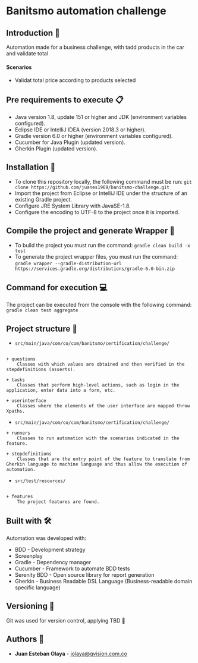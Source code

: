 # **Banitsmo automation challenge**


## Introduction 🚀

Automation made for a business challenge, with tadd products in the car and validate total

#### Scenarios

- Validat total price according to products selected

## Pre requirements to execute 📋
- Java version 1.8, update 151 or higher and JDK (environment variables configured).
- Eclipse IDE or IntelliJ IDEA (version 2018.3 or higher).
- Gradle version 6.0 or higher (environment variables configured).
- Cucumber for Java Plugin (updated version).
- Gherkin Plugin (updated version).

## Installation 🔧
- To clone this repository locally, the following command must be run: 
```git clone https://github.com/juanes1969/banitsmo-challenge.git``` 
- Import the project from Eclipse or IntelliJ IDE under the structure of an existing Gradle project. 
- Configure JRE System Library with JavaSE-1.8.
- Configure the encoding to UTF-8 to the project once it is imported.

## Compile the project and generate Wrapper 🔨
- To build the project you must run the command:
```gradle clean build -x test```
- To generate the project wrapper files, you must run the command:
```gradle wrapper --gradle-distribution-url https://services.gradle.org/distributions/gradle-6.0-bin.zip```

## Command for execution 💻
The project can be executed from the console with the following command:
```gradle clean test aggregate```

## Project structure 🚧

* ```src/main/java/com/co/com/banitsmo/certification/challenge/```
``` 

+ questions
    Classes with which values are obtained and then verified in the stepdefinitions (asserts).

+ tasks
    Classes that perform high-level actions, such as login in the application, enter data into a form, etc.

+ userinterface
    Classes where the elements of the user interface are mapped throw Xpaths.

```

* ```src/main/java/com/co/com/banitsmo/certification/challenge/```
```
+ runners
    Classes to run automation with the scenarios indicated in the feature.

+ stepdefinitions
    Classes that are the entry point of the feature to translate from Gherkin language to machine language and thus allow the execution of automation.
 ```

* ```src/test/resources/```
```

+ features
    The project features are found.

```

## Built with 🛠
Automation was developed with:
 - BDD - Development strategy
 - Screenplay
 - Gradle - Dependency manager
 - Cucumber - Framework to automate BDD tests
 - Serenity BDD - Open source library for report generation
 - Gherkin - Business Readable DSL Language (Business-readable domain specific language)
 
## Versioning 📌 
Git was used for version control, applying TBD 🔀

## Authors 👨

* **Juan Esteban Olaya** - [jolaya@qvision.com.co]()
